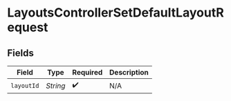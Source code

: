 # LayoutsControllerSetDefaultLayoutRequest


## Fields

| Field              | Type               | Required           | Description        |
| ------------------ | ------------------ | ------------------ | ------------------ |
| `layoutId`         | *String*           | :heavy_check_mark: | N/A                |